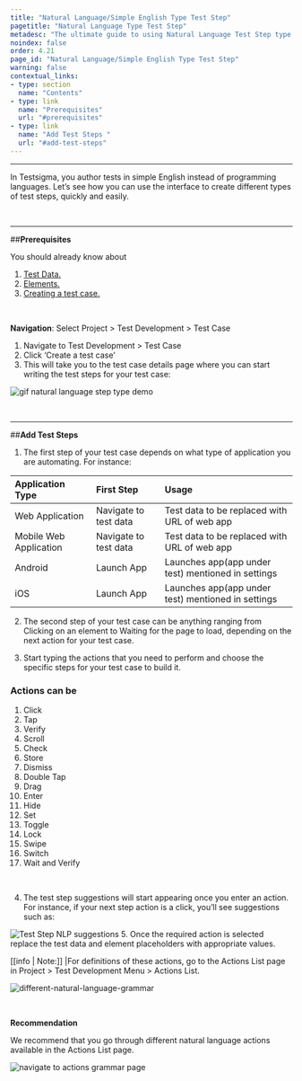 ```yaml
---
title: "Natural Language/Simple English Type Test Step"
pagetitle: "Natural Language Type Test Step"
metadesc: "The ultimate guide to using Natural Language Test Step type in Testsigma. Learn how to create test steps using simple English"
noindex: false
order: 4.21
page_id: "Natural Language/Simple English Type Test Step"
warning: false
contextual_links:
- type: section
  name: "Contents"
- type: link
  name: "Prerequisites"
  url: "#prerequisites"
- type: link
  name: "Add Test Steps "
  url: "#add-test-steps"
---
```


---

In Testsigma, you author tests in simple English instead of programming languages. Let’s see how you can use the interface to create different types of test steps, quickly and easily.

&emsp;

---
##**Prerequisites**

You should already know about

 1. [Test Data.](https://testsigma.com/docs/test-data/overview/)
 2. [Elements.](https://testsigma.com/docs/elements/web-apps/overview/)
 3. [Creating a test case.](https://testsigma.com/docs/test-cases/manage/add-edit-delete/)

&emsp;

**Navigation**: Select Project > Test Development > Test Case 

 1. Navigate to Test Development > Test Case 
 2. Click ‘Create a test case’
 3. This will take you to the test case details page where you can start writing the test steps for your test case:

![gif natural language step type demo](https://docs.testsigma.com/images/natural-language/gif-natural-language-step-type-demo.gif)

&emsp;

---
##**Add Test Steps**

 1. The first step of your test case depends on what type of application you are automating. For instance:

| Application Type |  First Step | Usage |
| :---------------| :------------ | :--------- |
|  Web Application| Navigate to test data| Test data to be replaced with URL of web app|
|Mobile Web Application|Navigate to test data|Test data to be replaced with URL of web app|
| Android | Launch App |Launches app(app under test) mentioned in settings|
|iOS|Launch App|Launches app(app under test) mentioned in settings|

 2. The second step of your test case can be anything ranging from Clicking on an element to Waiting for the page to load, depending on the next action for your test case.


 3. Start typing the actions that you need to perform and choose the specific steps for your test case to build it.

 ### **Actions can be** 

  1. Click
  2. Tap
  3. Verify
  4. Scroll
  5. Check 
  6. Store
  7. Dismiss
  8. Double Tap
  9. Drag
  10. Enter
  11. Hide
  12. Set
  13. Toggle
  14. Lock
  15. Swipe 
  16. Switch
  17. Wait and Verify
   
 &emsp;
   
 4. The test step suggestions will start appearing once you enter an action. For instance, if your next step action is a click, you’ll see suggestions such as:

![Test Step NLP suggestions](https://docs.testsigma.com/images/natural-language/test-step-nlp-suggestions.png) 
 5. Once the required action is selected replace the test data and element placeholders with appropriate values.

[[info | Note:]]
|For definitions of these actions, go to the Actions List page in Project > Test Development Menu > Actions List.

![different-natural-language-grammar](https://s3.amazonaws.com/static-docs.testsigma.com/new_images/test-cases/step-types/natural-language/different-natural-language-grammar.gif)

&emsp;

**Recommendation**

We recommend that you go through different natural language actions available in the Actions List page.

![navigate to actions grammar page](https://s3.amazonaws.com/static-docs.testsigma.com/new_images/test-cases/step-types/natural-language/navigate-to-actions-grammar-page.png)
 







